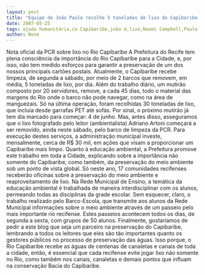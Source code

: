 ```yaml
---
layout: post
title: "Equipe de João Paulo recolhe 5 toneladas de lixo do Capibaribe, mas população não ajuda"
date: 2007-05-25
tags: ajuda humanitária,co Capibaribe,joão d,lixo,Naomi Campbell,Paulo,população
author: None
---
```

Nota oficial da PCR sobre lixo no Rio Capibaribe
A Prefeitura do Recife tem plena consci&ecirc;ncia da import&acirc;ncia do Rio Capibaribe para a Cidade, e, por isso, n&atilde;o tem medido esfor&ccedil;os para garantir a preserva&ccedil;&atilde;o de um dos nossos principais cart&otilde;es postais. Atualmente, o Capibaribe recebe limpeza, de segunda a s&aacute;bado, por meio de 2 barcos que removem, em m&eacute;dia, 5 toneladas de lixo, por dia. 
Al&eacute;m do trabalho di&aacute;rio, um mutir&atilde;o composto por 20 servidores, remove, a cada 45 dias, todo o material das margens do Rio onde o barco n&atilde;o pode navegar, como na &aacute;rea de manguezais. S&oacute; na &uacute;ltima opera&ccedil;&atilde;o, foram recolhidas 30 toneladas de lixo, que inclu&iacute;a desde garrafas PET at&eacute; sof&aacute;s. Por sinal, o pr&oacute;ximo mutir&atilde;o j&aacute; tem dia marcado para come&ccedil;ar: 4 de junho. Mas, antes disso, asseguramos que o lixo fotografado pelo leitor (ambientalista) Adriano Artoni come&ccedil;ar&aacute; a ser removido, ainda neste s&aacute;bado, pelo barco de limpeza da PCR. Para execu&ccedil;&atilde;o destes servi&ccedil;os, a administra&ccedil;&atilde;o municipal investe, mensalmente, cerca de R$ 30 mil, em a&ccedil;&otilde;es que visam a proporcionar um Capibaribe mais limpo.
Quanto &agrave; educa&ccedil;&atilde;o ambiental, a Prefeitura promove este trabalho em toda a Cidade, explicando sobre a import&acirc;ncia n&atilde;o somente do Capibaribe, como tamb&eacute;m, da preserva&ccedil;&atilde;o do meio ambiente sob um ponto de vista global. S&oacute; neste ano, 17 comunidades recifenses receber&atilde;o oficinas sobre a preserva&ccedil;&atilde;o do meio ambiente e reaproveitamento de lixo. Na Rede Municipal de Ensino, a tem&aacute;tica da educa&ccedil;&atilde;o ambiental &eacute; trabalhada de maneira interdisciplinar com os alunos, permeando todas as disciplinas da grade escolar. Sem esquecer, claro, o trabalho realizado pelo Barco-Escola, que transmite aos alunos da Rede Municipal informa&ccedil;&otilde;es sobre o meio ambiente atrav&eacute;s de um passeio pelo mais importante rio recifense. Estes passeios acontecem todos os dias, de segunda a sexta, com grupos de 50 alunos.
Finalmente, gostar&iacute;amos de pedir a este blog que seja um parceiro na preserva&ccedil;&atilde;o do Capibaribe, lembrando a todos os leitores que eles s&atilde;o t&atilde;o importantes quanto os gestores p&uacute;blicos no processo de preserva&ccedil;&atilde;o das &aacute;guas. Isso porque, o Rio Capibaribe recebe as &aacute;guas de centenas de canaletas e canais de toda a cidade, ent&atilde;o, &eacute; essencial que cada recifense evite jogar lixo n&atilde;o somente no Rio, como tamb&eacute;m nos canais, canaletas e demais pontos que influam na conserva&ccedil;&atilde;o Bacia do Capibaribe.
 